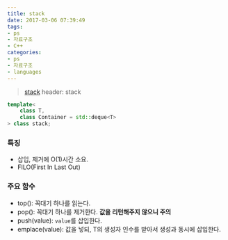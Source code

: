 ```yaml
---
title: stack
date: 2017-03-06 07:39:49
tags:
- ps
- 자료구조
- C++
categories:
- ps
- 자료구조
- languages
---
```


> [stack](http://en.cppreference.com/w/cpp/container/stack)
> header: stack

```C++
template<
    class T,
    class Container = std::deque<T>
> class stack;
```

<!-- more -->
### 특징
* 삽입, 제거에 O(1)시간 소요.
* FILO(First In Last Out)

### 주요 함수
* top(): 꼭대기 하나를 읽는다.
* pop(): 꼭대기 하나를 제거한다. **값을 리턴해주지 않으니 주의**
* push(value): `value`를 삽입한다.
* emplace(value): 값을 넣되, T의 생성자 인수를 받아서 생성과 동시에 삽입한다.

